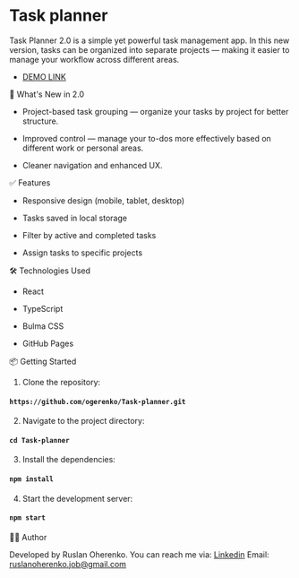# Task planner

Task Planner 2.0 is a simple yet powerful task management app. In this new version, tasks can be organized into separate projects — making it easier to manage your workflow across different areas.

  - [DEMO LINK](https://ogerenko.github.io/Task-planner-2.0/)

🚀 What's New in 2.0
  + Project-based task grouping — organize your tasks by project for better structure.

  + Improved control — manage your to-dos more effectively based on different work or personal areas.

  + Cleaner navigation and enhanced UX.

✅ Features
  + Responsive design (mobile, tablet, desktop)

  + Tasks saved in local storage

  + Filter by active and completed tasks

  + Assign tasks to specific projects

🛠 Technologies Used
  + React
  
  + TypeScript
  
  + Bulma CSS

  + GitHub Pages

📦 Getting Started

  1. Clone the repository:
  #### `https://github.com/ogerenko/Task-planner.git`

  2. Navigate to the project directory:
  #### `cd Task-planner`

  3. Install the dependencies:
  #### `npm install`

  4. Start the development server:
  #### `npm start`

👨‍💻 Author

  Developed by Ruslan Oherenko. You can reach me via:
  [Linkedin](www.linkedin.com/in/ruslan-oherenko-3295b7303)
  Email: ruslanoherenko.job@gmail.com